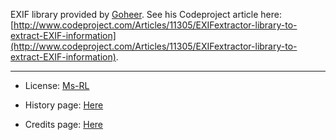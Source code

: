 EXIF library provided by [Goheer](http://goheer.com/). See his Codeproject article here: [http://www.codeproject.com/Articles/11305/EXIFextractor-library-to-extract-EXIF-information](http://www.codeproject.com/Articles/11305/EXIFextractor-library-to-extract-EXIF-information).

-----------------------------------------------------------------------------------------
* License: [Ms-RL][msrl]
* History page: [Here][history]
* Credits page: [Here][credits]

  [msrl]: License.md "MS-RL License"
  [history]: History.md "History"
  [credits]: Credits.md "Credits"